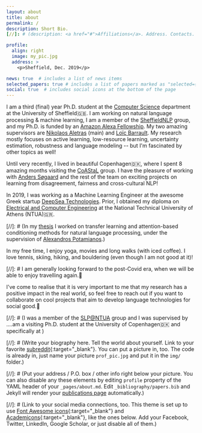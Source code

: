 ```yaml
---
layout: about
title: about
permalink: /
description: Short Bio.
[//]: # (description: <a href="#">Affiliations</a>. Address. Contacts. Moto. Etc.)

profile:
  align: right
  image: my_pic.jpg
  address: >
    <p>Sheffield, Dec. 2019</p>

news: true  # includes a list of news items
selected_papers: true # includes a list of papers marked as "selected={true}"
social: true  # includes social icons at the bottom of the page
---
```


I am a third (final) year Ph.D. student at the [Computer Science](https://www.sheffield.ac.uk/dcs) department at the University of Sheffield🇬🇧. 
I am working on natural language processing & machine learning, 
I am a member of the [SheffieldNLP](https://twitter.com/sheffieldnlp?lang=en) group,
and my Ph.D. is funded by an [Amazon Alexa Fellowship](https://developer.amazon.com/en-US/alexa/alexa-startups/alexa-fund/alexa-fellowship/graduate).
My two amazing supervisors are [Nikolaos Aletras](http://nikosaletras.com/) (main) and [Loïc Barrault](https://loicbarrault.github.io/).
My research mostly focuses on active learning, low-resource learning, uncertainty estimation, robustness and language modeling 
-- but I'm fascinated by other topics as well! 


Until very recently, I lived in beautiful Copenhagen🇩🇰, where I spent 8 amazing months visiting the [CoAStaL](https://coastalcph.github.io/) group. 
I have the pleasure of working with [Anders Søgaard](https://anderssoegaard.github.io/) and the rest of the team on exciting projects on learning from disagreement, fairness and cross-cultural NLP!

In 2019, I was working as a Machine Learning Engineer at the awesome Greek startup [DeepSea Technologies](https://www.deepsea.ai/). 
Prior, I obtained my diploma on [Electrical and Computer Engineering](https://www.ece.ntua.gr/en)
at the National Technical University of Athens (NTUA)🇬🇷.

[//]: # (In my [thesis](http://artemis.cslab.ece.ntua.gr:8080/jspui/bitstream/123456789/17295/1/Eng_Thesis_Kate.pdf) I worked on transfer  learning  and  attention-based  conditioning  methods  for natural language processing, 
under the supervision of [Alexandros Potamianos](https://scholar.google.com/citations?user=pBQViyUAAAAJ&hl=en).)

In my free time, I enjoy yoga, movies and long walks (with iced coffee). I love tennis, skiing, hiking, and bouldering (even though I am not good at it)! 

[//]: # I am generally looking forward to the post-Covid era, when we will be able to enjoy travelling again.🦋

I've come to realise that it is very important to me that my research has a positive impact in the real world, so feel free to reach out if you want to collaborate on cool projects that aim to develop language technologies for social good.🦋


[//]: # (I was a member of the [SLP@NTUA](https://slp-ntua.github.io/team/) group and I was supervised by ....am a visiting Ph.D. student at the University of Copenhagen🇩🇰 and specifically at )

[//]: # (Write your biography here. Tell the world about yourself. Link to your favorite [subreddit](http://reddit.com){:target="\_blank"}. You can put a picture in, too. The code is already in, just name your picture `prof_pic.jpg` and put it in the `img/` folder.)

[//]: # (Put your address / P.O. box / other info right below your picture. You can also disable any these elements by editing `profile` property of the YAML header of your `_pages/about.md`. Edit `_bibliography/papers.bib` and Jekyll will render your [publications page](/al-folio/publications/) automatically.)

[//]: # (Link to your social media connections, too. This theme is set up to use [Font Awesome icons](http://fortawesome.github.io/Font-Awesome/){:target="\_blank"} and [Academicons](https://jpswalsh.github.io/academicons/){:target="\_blank"}, like the ones below. Add your Facebook, Twitter, LinkedIn, Google Scholar, or just disable all of them.)